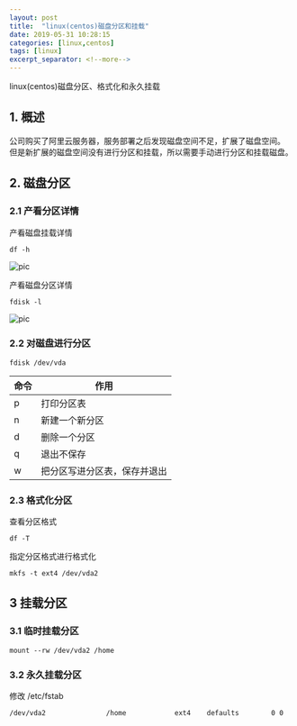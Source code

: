 ```yaml
---
layout: post
title:  "linux(centos)磁盘分区和挂载"
date: 2019-05-31 10:28:15
categories: [linux,centos]
tags: [linux]
excerpt_separator: <!--more-->
---
```

linux(centos)磁盘分区、格式化和永久挂载
<!--more-->

## 1. 概述

公司购买了阿里云服务器，服务部署之后发现磁盘空间不足，扩展了磁盘空间。
但是新扩展的磁盘空间没有进行分区和挂载，所以需要手动进行分区和挂载磁盘。

## 2. 磁盘分区

### 2.1 产看分区详情

产看磁盘挂载详情
```shell
df -h 
```

![pic](/images/微信截图_20190531102831.png)


产看磁盘分区详情
```shell
fdisk -l
```
![pic](/images/微信截图_20190531103048.png)

### 2.2 对磁盘进行分区

```shell
fdisk /dev/vda
```

|命令|作用|
|---|---|
|p|打印分区表|
|n|新建一个新分区|
|d|删除一个分区|
|q|退出不保存|
|w|把分区写进分区表，保存并退出|

### 2.3 格式化分区

查看分区格式
```shell
df -T
```

指定分区格式进行格式化
```shell
mkfs -t ext4 /dev/vda2
```

## 3 挂载分区

### 3.1 临时挂载分区

```shell
mount --rw /dev/vda2 /home
```

### 3.2 永久挂载分区

修改 /etc/fstab
```shell
/dev/vda2               /home            ext4    defaults        0 0
```